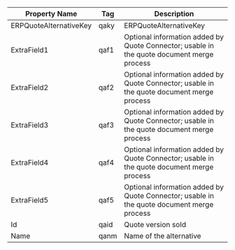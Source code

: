 <!-- markdownlint-disable-file MD041 -->
| Property Name | Tag | Description |
|---------------|-----|-------------|
| ERPQuoteAlternativeKey | qaky | ERPQuoteAlternativeKey |
| ExtraField1 | qaf1 | Optional information added by Quote Connector; usable in the quote document merge process |
| ExtraField2 | qaf2 | Optional information added by Quote Connector; usable in the quote document merge process |
| ExtraField3 | qaf3 | Optional information added by Quote Connector; usable in the quote document merge process |
| ExtraField4 | qaf4 | Optional information added by Quote Connector; usable in the quote document merge process |
| ExtraField5 | qaf5 | Optional information added by Quote Connector; usable in the quote document merge process |
| Id | qaid | Quote version soId |
| Name | qanm | Name of the alternative |

